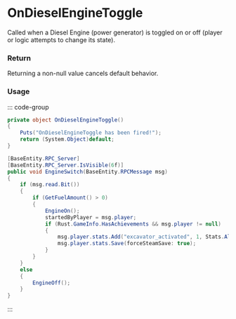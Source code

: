 <Badge type="danger" text="Carbon Compatible"/><Badge type="warning" text="Oxide Compatible"/>
# OnDieselEngineToggle
Called when a Diesel Engine (power generator) is toggled on or off (player or logic attempts to change its state).
### Return
Returning a non-null value cancels default behavior.

### Usage
::: code-group
```csharp [Example]
private object OnDieselEngineToggle()
{
	Puts("OnDieselEngineToggle has been fired!");
	return (System.Object)default;
}
```
```csharp [Source — Assembly-CSharp @ DieselEngine]
[BaseEntity.RPC_Server]
[BaseEntity.RPC_Server.IsVisible(6f)]
public void EngineSwitch(BaseEntity.RPCMessage msg)
{
	if (msg.read.Bit())
	{
		if (GetFuelAmount() > 0)
		{
			EngineOn();
			startedByPlayer = msg.player;
			if (Rust.GameInfo.HasAchievements && msg.player != null)
			{
				msg.player.stats.Add("excavator_activated", 1, Stats.All);
				msg.player.stats.Save(forceSteamSave: true);
			}
		}
	}
	else
	{
		EngineOff();
	}
}

```
:::
